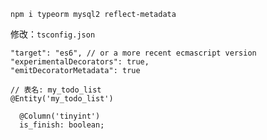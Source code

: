 


```
npm i typeorm mysql2 reflect-metadata
```

修改：`tsconfig.json`

```
"target": "es6", // or a more recent ecmascript version
"experimentalDecorators": true,
"emitDecoratorMetadata": true
```



```
// 表名: my_todo_list
@Entity('my_todo_list')

  @Column('tinyint') 
  is_finish: boolean;

```